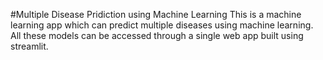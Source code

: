 #Multiple Disease Pridiction using Machine Learning
This is a machine learning app which can predict multiple diseases using machine learning. All these models can be accessed through a single web app built using streamlit.
